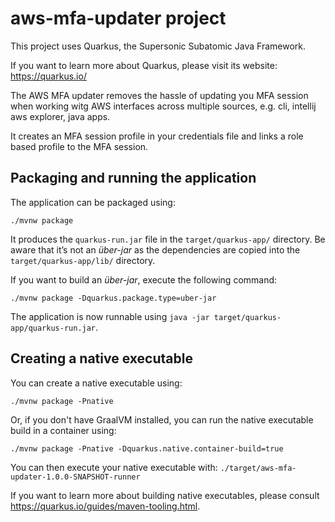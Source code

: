 # aws-mfa-updater project

This project uses Quarkus, the Supersonic Subatomic Java Framework.

If you want to learn more about Quarkus, please visit its website: https://quarkus.io/

The AWS MFA updater removes the hassle of updating you MFA session when working witg AWS interfaces across multiple
sources, e.g. cli, intellij aws explorer, java apps.

It creates an MFA session profile in your credentials file and links a role based profile to the MFA session.

## Packaging and running the application

The application can be packaged using:
```shell script
./mvnw package
```
It produces the `quarkus-run.jar` file in the `target/quarkus-app/` directory.
Be aware that it’s not an _über-jar_ as the dependencies are copied into the `target/quarkus-app/lib/` directory.

If you want to build an _über-jar_, execute the following command:
```shell script
./mvnw package -Dquarkus.package.type=uber-jar
```

The application is now runnable using `java -jar target/quarkus-app/quarkus-run.jar`.

## Creating a native executable

You can create a native executable using: 
```shell script
./mvnw package -Pnative
```

Or, if you don't have GraalVM installed, you can run the native executable build in a container using: 
```shell script
./mvnw package -Pnative -Dquarkus.native.container-build=true
```

You can then execute your native executable with: `./target/aws-mfa-updater-1.0.0-SNAPSHOT-runner`

If you want to learn more about building native executables, please consult https://quarkus.io/guides/maven-tooling.html.
